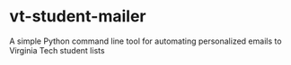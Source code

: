 # vt-student-mailer
A simple Python command line tool for automating personalized emails to Virginia Tech student lists
